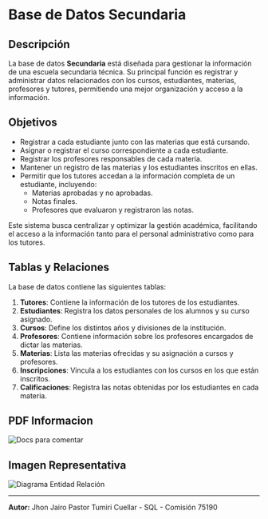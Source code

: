 # Base de Datos Secundaria

## Descripción
La base de datos **Secundaria** está diseñada para gestionar la información de una escuela secundaria técnica. Su principal función es registrar y administrar datos relacionados con los cursos, estudiantes, materias, profesores y tutores, permitiendo una mejor organización y acceso a la información.

## Objetivos
- Registrar a cada estudiante junto con las materias que está cursando.
- Asignar o registrar el curso correspondiente a cada estudiante.
- Registrar los profesores responsables de cada materia.
- Mantener un registro de las materias y los estudiantes inscritos en ellas.
- Permitir que los tutores accedan a la información completa de un estudiante, incluyendo:
  - Materias aprobadas y no aprobadas.
  - Notas finales.
  - Profesores que evaluaron y registraron las notas.

Este sistema busca centralizar y optimizar la gestión académica, facilitando el acceso a la información tanto para el personal administrativo como para los tutores.

## Tablas y Relaciones
La base de datos contiene las siguientes tablas:

1. **Tutores**: Contiene la información de los tutores de los estudiantes.
2. **Estudiantes**: Registra los datos personales de los alumnos y su curso asignado.
3. **Cursos**: Define los distintos años y divisiones de la institución.
4. **Profesores**: Contiene información sobre los profesores encargados de dictar las materias.
5. **Materias**: Lista las materias ofrecidas y su asignación a cursos y profesores.
6. **Inscripciones**: Vincula a los estudiantes con los cursos en los que están inscritos.
7. **Calificaciones**: Registra las notas obtenidas por los estudiantes en cada materia.

## PDF Informacion
![Docs para comentar](https://docs.google.com/document/d/13nTJ3EF4akp7-G_65gEn_dSUum68W-pa7nL-_1u9gJk/edit?usp=sharing)
## Imagen Representativa
![Diagrama Entidad Relación](https://drive.google.com/file/d/1nyUBXO6MUq9xauzuBBSCfGAW1A-XSEJ7/view?usp=sharing)

---
**Autor:** Jhon Jairo Pastor Tumiri Cuellar - SQL - Comisión 75190
